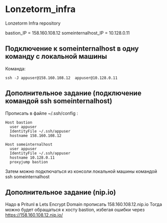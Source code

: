 # Lonzetorm_infra
Lonzetorm Infra repository

bastion_IP = 158.160.108.12
someinternalhost_IP = 10.128.0.11

## Подключение к someinternalhost в одну команду с локальной машины
Команда:
```
ssh -J appuser@158.160.108.12  appuser@10.128.0.11
```

## Дополнительное задание (подключение командой ssh someinternalhost)
Прописать в файле ~/.ssh/config :
```
Host bastion
  user appuser
  IdentityFile ~/.ssh/appuser
  hostname 158.160.108.12

Host someinternalhost
  user appuser
  IdentityFile ~/.ssh/appuser
  hostname 10.128.0.11
  proxyjump bastion
```
Затем можно подключаться из консоли локальной машины командой ssh someinternalhost

## Дополнительное задание (nip.io)
Надо в Pritunl в Lets Encrypt Domain прописать 158.160.108.12.nip.io
Тогда можно будет обращаться к хосту bastion, избегая ошибки через https://158.160.108.12.nip.io/
